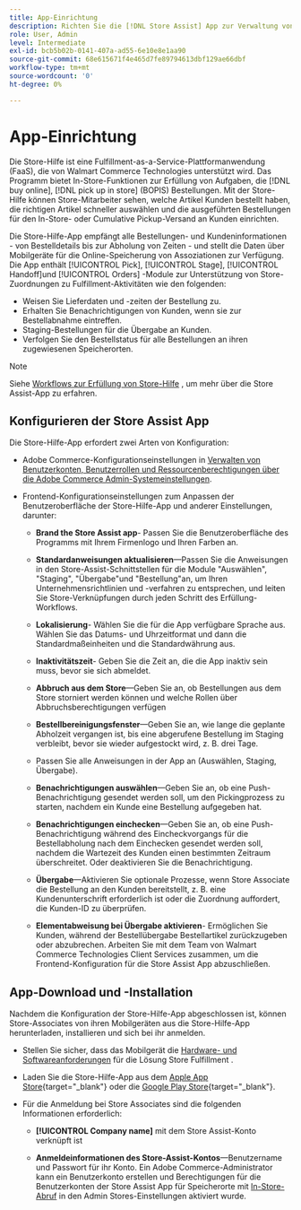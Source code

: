 ```yaml
---
title: App-Einrichtung
description: Richten Sie die [!DNL Store Assist] App zur Verwaltung von End-to-End-Workflows und -Prozessen für Online-Käufe, Abruf von Kaufaufträgen.
role: User, Admin
level: Intermediate
exl-id: bcb5b02b-0141-407a-ad55-6e10e8e1aa90
source-git-commit: 68e615671f4e465d7fe89794613dbf129ae66dbf
workflow-type: tm+mt
source-wordcount: '0'
ht-degree: 0%

---
```


# App-Einrichtung

Die Store-Hilfe ist eine Fulfillment-as-a-Service-Plattformanwendung (FaaS), die von Walmart Commerce Technologies unterstützt wird. Das Programm bietet In-Store-Funktionen zur Erfüllung von Aufgaben, die [!DNL buy online], [!DNL pick up in store] (BOPIS) Bestellungen.  Mit der Store-Hilfe können Store-Mitarbeiter sehen, welche Artikel Kunden bestellt haben, die richtigen Artikel schneller auswählen und die ausgeführten Bestellungen für den In-Store- oder Cumulative Pickup-Versand an Kunden einrichten.

Die Store-Hilfe-App empfängt alle Bestellungen- und Kundeninformationen - von Bestelldetails bis zur Abholung von Zeiten - und stellt die Daten über Mobilgeräte für die Online-Speicherung von Assoziationen zur Verfügung. Die App enthält [!UICONTROL Pick], [!UICONTROL Stage], [!UICONTROL Handoff]und [!UICONTROL Orders] -Module zur Unterstützung von Store-Zuordnungen zu Fulfillment-Aktivitäten wie den folgenden:

- Weisen Sie Lieferdaten und -zeiten der Bestellung zu.
- Erhalten Sie Benachrichtigungen von Kunden, wenn sie zur Bestellabnahme eintreffen.
- Staging-Bestellungen für die Übergabe an Kunden.
- Verfolgen Sie den Bestellstatus für alle Bestellungen an ihren zugewiesenen Speicherorten.

>[!NOTE]
>
>Siehe [Workflows zur Erfüllung von Store-Hilfe](store-assist-modules.md) , um mehr über die Store Assist-App zu erfahren.

## Konfigurieren der Store Assist App

Die Store-Hilfe-App erfordert zwei Arten von Konfiguration:

- Adobe Commerce-Konfigurationseinstellungen in [Verwalten von Benutzerkonten, Benutzerrollen und Ressourcenberechtigungen über die Adobe Commerce Admin-Systemeinstellungen](user-setup.md).

- Frontend-Konfigurationseinstellungen zum Anpassen der Benutzeroberfläche der Store-Hilfe-App und anderer Einstellungen, darunter:

   - **Brand the Store Assist app**- Passen Sie die Benutzeroberfläche des Programms mit Ihrem Firmenlogo und Ihren Farben an.

   - **Standardanweisungen aktualisieren**—Passen Sie die Anweisungen in den Store-Assist-Schnittstellen für die Module &quot;Auswählen&quot;, &quot;Staging&quot;, &quot;Übergabe&quot;und &quot;Bestellung&quot;an, um Ihren Unternehmensrichtlinien und -verfahren zu entsprechen, und leiten Sie Store-Verknüpfungen durch jeden Schritt des Erfüllung-Workflows.

   - **Lokalisierung**- Wählen Sie die für die App verfügbare Sprache aus. Wählen Sie das Datums- und Uhrzeitformat und dann die Standardmaßeinheiten und die Standardwährung aus.

   - **Inaktivitätszeit**- Geben Sie die Zeit an, die die App inaktiv sein muss, bevor sie sich abmeldet.

   - **Abbruch aus dem Store**—Geben Sie an, ob Bestellungen aus dem Store storniert werden können und welche Rollen über Abbruchsberechtigungen verfügen

   - **Bestellbereinigungsfenster**—Geben Sie an, wie lange die geplante Abholzeit vergangen ist, bis eine abgerufene Bestellung im Staging verbleibt, bevor sie wieder aufgestockt wird, z. B. drei Tage.

   - Passen Sie alle Anweisungen in der App an (Auswählen, Staging, Übergabe).

   - **Benachrichtigungen auswählen**—Geben Sie an, ob eine Push-Benachrichtigung gesendet werden soll, um den Pickingprozess zu starten, nachdem ein Kunde eine Bestellung aufgegeben hat.

   - **Benachrichtigungen einchecken**—Geben Sie an, ob eine Push-Benachrichtigung während des Eincheckvorgangs für die Bestellabholung nach dem Einchecken gesendet werden soll, nachdem die Wartezeit des Kunden einen bestimmten Zeitraum überschreitet. Oder deaktivieren Sie die Benachrichtigung.

   - **Übergabe**—Aktivieren Sie optionale Prozesse, wenn Store Associate die Bestellung an den Kunden bereitstellt, z. B. eine Kundenunterschrift erforderlich ist oder die Zuordnung auffordert, die Kunden-ID zu überprüfen.

   - **Elementabweisung bei Übergabe aktivieren**- Ermöglichen Sie Kunden, während der Bestellübergabe Bestellartikel zurückzugeben oder abzubrechen.
   Arbeiten Sie mit dem Team von Walmart Commerce Technologies Client Services zusammen, um die Frontend-Konfiguration für die Store Assist App abzuschließen.

## App-Download und -Installation

Nachdem die Konfiguration der Store-Hilfe-App abgeschlossen ist, können Store-Associates von ihren Mobilgeräten aus die Store-Hilfe-App herunterladen, installieren und sich bei ihr anmelden.

- Stellen Sie sicher, dass das Mobilgerät die [Hardware- und Softwareanforderungen](solution-requirements.md#store-assist-app-requirements) für die Lösung Store Fulfillment .

- Laden Sie die Store-Hilfe-App aus dem [Apple App Store](https://apps.apple.com/us/app/store-assist-by-walmart/id1609281539){target=&quot;_blank&quot;} oder die [Google Play Store](https://play.google.com/store/apps/details?id=com.walmart.faas.storeassist){target=&quot;_blank&quot;}.

- Für die Anmeldung bei Store Associates sind die folgenden Informationen erforderlich:

   - **[!UICONTROL Company name]** mit dem Store Assist-Konto verknüpft ist

   - **Anmeldeinformationen des Store-Assist-Kontos**—Benutzername und Passwort für ihr Konto.
   Ein Adobe Commerce-Administrator kann ein Benutzerkonto erstellen und Berechtigungen für die Benutzerkonten der Store Assist App für Speicherorte mit [In-Store-Abruf](merchant-store-configuration.md#pickup-location-configuration) in den Admin Stores-Einstellungen aktiviert wurde.
